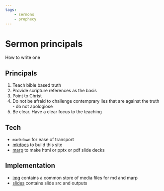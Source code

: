 ```yaml
---
tags:
    - sermons
    - prophecy
---
```


# Sermon principals

How to write one

## Principals

1. Teach bible based truth
1. Provide scripture references as the basis
1. Point to Christ
1. Do not be afraid to challenge contemprary lies that are against the truth - do not apologiose
1. Be clear. Have a clear focus to the teaching

## Tech

- `markdown` for ease of transport
- [mkdocs]() to build this site
- [marp](https://marp.app/) to make html or pptx or pdf slide decks

## Implementation

- [img](../img/) contains a common store of media files for md and marp
- [slides](../slides/) contains slide src and outputs
